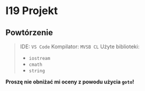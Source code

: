 # I19 Projekt

## Powtórzenie

> IDE: `VS Code`
> Kompilator: `MVSB CL`
> Użyte biblioteki:
>
> - `iostream`
> - `cmath`
> - `string`

**Proszę nie obniżać mi oceny z powodu użycia `goto`!**
